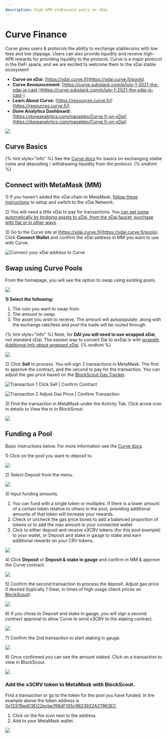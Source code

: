 ```yaml
---
description: High APR stablecoin pools on xDai
---
```


# Curve Finance

Curve gives users & protocols the ability to exchange stablecoins with low fees and low slippage. Users can also provide liquidity and receive high-APR rewards for providing liquidity to the protocol.  Curve is a major protocol in the DeFi space, and we are excited to welcome them to the xDai stable ecosystem!

* **Curve on xDai**: [https://xdai.curve.fi](https://xdai.curve.fi/pools)
* **Curve Announcement**: [https://curve.substack.com/p/july-1-2021-the-xdai-is-cast-](https://curve.substack.com/p/july-1-2021-the-xdai-is-cast-)
* **Learn About Curve:** [https://resources.curve.fi/](https://resources.curve.fi/)
* **Dune Analytics Dashboard:** [https://duneanalytics.com/maxaleks/Curve.fi-on-xDai](https://duneanalytics.com/maxaleks/Curve.fi-on-xDai)

![](../../.gitbook/assets/curve-on-xdai.png)

## Curve Basics

{% hint style="info" %}
See the [Curve docs](https://resources.curve.fi/) for basics on exchanging stable coins and depositing / withdrawing liquidity from the protocol.
{% endhint %}

## Connect with MetaMask (MM)

1\) If you haven't added the xDai chain to MetaMask, [follow these instructions](../../for-users/wallets/metamask/metamask-setup.md) to setup and switch to the xDai Network.

2\) You will need a little xDai to pay for transactions. You [can get some automatically by bridging assets to xDai, from the xDai faucet, purchase with fiat or in other ways](../../for-users/getting-started-with-gc/#2-get-a-little-xdai).

3\) Go to the Curve site at [https://xdai.curve.fi](https://xdai.curve.fi/pools). Click **Connect Wallet** and confirm the xDai address in MM you want to use with Curve.&#x20;

![Connect your xDai address to Curve](../../.gitbook/assets/curve-connect-wallet.png)

## Swap using Curve Pools

From the homepage, you will see the option to swap using existing pools.

![](../../.gitbook/assets/existing-pools-1.png)

**1) Select the following**_**:**_

1. The coin you want to swap from.
2. The amount to swap.
3. &#x20;The asset you wish to receive. The amount will autopopulate, along with the exchange rate/fees and pool the trade will be routed through.

{% hint style="info" %}
Note, for **DAI you will need to use wrapped xDai**, not standard xDai. The easiest way to convert Dai to wxDai is with [wrapeth](https://wrapeth.com/).\
[_Additional info about wrapped xDai_](../../for-developers/developer-resources/wrapped-xdai.md)_._&#x20;
{% endhint %}

![](../../.gitbook/assets/swapping.png)

2\) Click **Sell** to process. You will sign 2 transactions in MetaMask. The first to approve the contract, and the second to pay for the transaction.  You can adjust the gas price based on the [BlockScout Gas Tracker](https://blockscout.com/poa/xdai).

![Transaction 1 Click Sell | Confirm Contract](../../.gitbook/assets/tx-1.png)

![Transaction 2 Adjust Gas Price | Confirm Transaction](../../.gitbook/assets/tx-2.png)

3\) Find the transaction in MetaMask under the Activity Tab. Click arrow icon in details to View the tx in BlockScout.

![](<../../.gitbook/assets/view (1).png>)

## Funding a Pool

Basic instructions below. For more information see the [Curve docs](https://resources.curve.fi/).&#x20;

1\) Click on the pool you want to deposit to.&#x20;

![](../../.gitbook/assets/curve-1.png)

2\) Select Deposit from the menu.

![](../../.gitbook/assets/curve-2.png)

3\) Input funding amounts.

1. You can fund with a single token or multiples. If there is a lower amount of a certain token relative to others in the pool, providing additional amounts of that token will increase your rewards.
2. Check or uncheck the gas price boxes to add a balanced proportion of tokens or to add the max amount in your connected wallet.
3. Click to either deposit and receive x3CRV tokens (for this pool example) to your wallet, or Deposit and stake in gauge to stake and earn additional rewards on your CRV tokens.

![](../../.gitbook/assets/curve-3.png)

4\) Click **Deposit** or **Deposit & stake in gauge** and confirm in MM & approve the Curve contract.

![](../../.gitbook/assets/curve-4.png)

5\) Confirm the second transaction to process the deposit. Adjust gas price if desired (typically 1 Gwei, in times of high usage check prices on [BlockScout](https://blockscout.com/poa/xdai)).

![](../../.gitbook/assets/curve5.png)

6\) If you chose to Deposit and stake in gauge, you will sign a second contract approval to allow Curve to send x3CRV to the staking contract.

![](../../.gitbook/assets/curve-6.png)

7\) Confirm the 2nd transaction to start staking in gauge.

![](../../.gitbook/assets/curve-7.png)

8\) Once confirmed you can see the amount staked. Click on a transaction to view in BlockScout.

![](../../.gitbook/assets/curve-8.png)

### Add the x3CRV token to MetaMask with BlockScout.

Find a transaction or go to the token for the pool you have funded. In the example above the token address is [0x1337BedC9D22ecbe766dF105c9623922A27963EC](https://blockscout.com/xdai/mainnet/tokens/0x1337BedC9D22ecbe766dF105c9623922A27963EC/token-transfers)

1. Click on the fox icon next to the address.
2. Add to your MetaMask wallet.

![](../../.gitbook/assets/curve-10.png)



